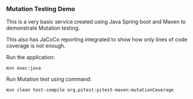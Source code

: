 ### Mutation Testing Demo

This is a very basic service created using Java Spring boot and Maven to demonstrate Mutation testing. 

This also has JaCoCo reporting integrated to show how only lines of code coverage is not enough. 

Run the application:

```
mvn exec:java
```

Run Mutation test using command:

```
mvn clean test-compile org.pitest:pitest-maven:mutationCoverage
```